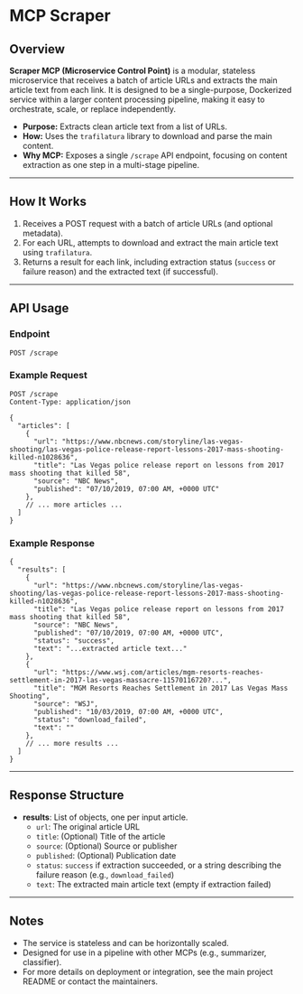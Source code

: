# MCP Scraper

## Overview

**Scraper MCP (Microservice Control Point)** is a modular, stateless microservice that receives a batch of article URLs and extracts the main article text from each link. It is designed to be a single-purpose, Dockerized service within a larger content processing pipeline, making it easy to orchestrate, scale, or replace independently.

- **Purpose:** Extracts clean article text from a list of URLs.
- **How:** Uses the `trafilatura` library to download and parse the main content.
- **Why MCP:** Exposes a single `/scrape` API endpoint, focusing on content extraction as one step in a multi-stage pipeline.

---

## How It Works

1. Receives a POST request with a batch of article URLs (and optional metadata).
2. For each URL, attempts to download and extract the main article text using `trafilatura`.
3. Returns a result for each link, including extraction status (`success` or failure reason) and the extracted text (if successful).

---

## API Usage

### Endpoint

```
POST /scrape
```

### Example Request

```
POST /scrape
Content-Type: application/json

{
  "articles": [
    {
      "url": "https://www.nbcnews.com/storyline/las-vegas-shooting/las-vegas-police-release-report-lessons-2017-mass-shooting-killed-n1028636",
      "title": "Las Vegas police release report on lessons from 2017 mass shooting that killed 58",
      "source": "NBC News",
      "published": "07/10/2019, 07:00 AM, +0000 UTC"
    },
    // ... more articles ...
  ]
}
```

### Example Response

```
{
  "results": [
    {
      "url": "https://www.nbcnews.com/storyline/las-vegas-shooting/las-vegas-police-release-report-lessons-2017-mass-shooting-killed-n1028636",
      "title": "Las Vegas police release report on lessons from 2017 mass shooting that killed 58",
      "source": "NBC News",
      "published": "07/10/2019, 07:00 AM, +0000 UTC",
      "status": "success",
      "text": "...extracted article text..."
    },
    {
      "url": "https://www.wsj.com/articles/mgm-resorts-reaches-settlement-in-2017-las-vegas-massacre-11570116720?...",
      "title": "MGM Resorts Reaches Settlement in 2017 Las Vegas Mass Shooting",
      "source": "WSJ",
      "published": "10/03/2019, 07:00 AM, +0000 UTC",
      "status": "download_failed",
      "text": ""
    },
    // ... more results ...
  ]
}
```

---

## Response Structure

- **results**: List of objects, one per input article.
  - `url`: The original article URL
  - `title`: (Optional) Title of the article
  - `source`: (Optional) Source or publisher
  - `published`: (Optional) Publication date
  - `status`: `success` if extraction succeeded, or a string describing the failure reason (e.g., `download_failed`)
  - `text`: The extracted main article text (empty if extraction failed)

---

## Notes

- The service is stateless and can be horizontally scaled.
- Designed for use in a pipeline with other MCPs (e.g., summarizer, classifier).
- For more details on deployment or integration, see the main project README or contact the maintainers.
